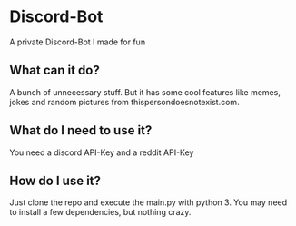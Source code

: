 # Discord-Bot
A private Discord-Bot I made for fun

## What can it do?
A bunch of unnecessary stuff. But it has some cool features like memes, jokes and random pictures from thispersondoesnotexist.com.

## What do I need to use it?
You need a discord API-Key and a reddit API-Key

## How do I use it?
Just clone the repo and execute the main.py with python 3. You may need to install a few dependencies, but nothing crazy.
